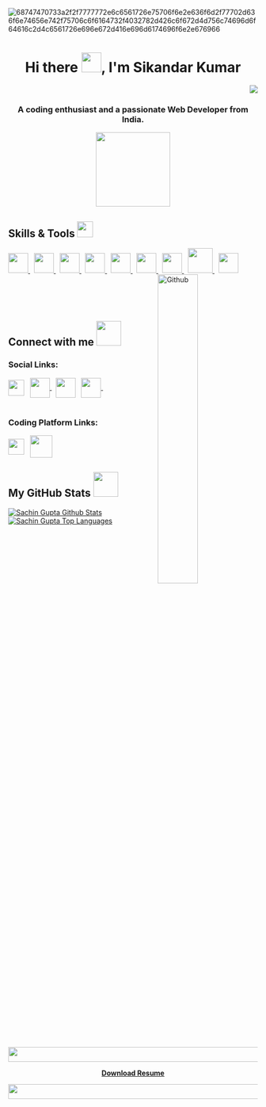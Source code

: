 ![68747470733a2f2f7777772e6c6561726e75706f6e2e636f6d2f77702d636f6e74656e742f75706c6f6164732f4032782d426c6f672d4d756c74696d6f64616c2d4c6561726e696e672d416e696d6174696f6e2e676966](https://user-images.githubusercontent.com/97335790/177631125-f0a27f21-0aca-48a3-81e5-8136d94d66ce.gif)

<h1 align="center">Hi there <img src="https://c.tenor.com/Wx9IEmZZXSoAAAAi/hi.gif" width="40px" height="40px">, I'm Sikandar Kumar</h1>
<p align="right"> <img src="https://komarev.com/ghpvc/?username=sachin-gupta99&label=Profile%20views&color=0e75b6&style=flat"  /> </p>

<h3 align="center">A coding enthusiast and a passionate Web Developer from India.</h3>

<p align="center"> <img src = "https://media0.giphy.com/media/KDDpcKigbfFpnejZs6/giphy.gif?cid=ecf05e47oy6f4zjs8g1qoiystc56cu7r9tb8a1fe76e05oty&rid=giphy.gif" width = 150px height=150px> </p>

<!--- Skills --->
<h2> Skills & Tools <img src = "https://media2.giphy.com/media/QssGEmpkyEOhBCb7e1/giphy.gif?cid=ecf05e47a0n3gi1bfqntqmob8g9aid1oyj2wr3ds3mg700bl&rid=giphy.gif" width = 32px> </h2>

<div>
<a href= 'https://docs.microsoft.com/en-us/cpp/cpp/?view=msvc-170' target="_blank"> <img width ='40px' src ='https://raw.githubusercontent.com/rahulbanerjee26/githubAboutMeGenerator/main/icons/cpp.svg'> </a> &nbsp;
<a href= 'https://docs.oracle.com/en/java/' > <img width ='40px' height='40px' src ='https://seeklogo.com/images/J/java-logo-7F8B35BAB3-seeklogo.com.png'> </a> &nbsp;
<a href="https://docs.python.org/3/"> <img width ='40px' src ='https://raw.githubusercontent.com/rahulbanerjee26/githubAboutMeGenerator/main/icons/python.svg'> </a> &nbsp;
<a href="https://developer.mozilla.org/en-US/docs/Web/HTML" target="_blank"> <img width ='40px' src ='https://raw.githubusercontent.com/rahulbanerjee26/githubAboutMeGenerator/main/icons/html.svg'> </a> &nbsp;
<a href= 'https://developer.mozilla.org/en-US/docs/Web/CSS'> <img width ='40px' src ='https://raw.githubusercontent.com/rahulbanerjee26/githubAboutMeGenerator/main/icons/css.svg'> </a> &nbsp;
<a href= 'https://developer.mozilla.org/en-US/docs/Web/JavaScript' > <img width ='40px' src ='https://raw.githubusercontent.com/rahulbanerjee26/githubAboutMeGenerator/main/icons/javascript.svg'> </a> &nbsp;
<a href= 'https://git-scm.com/doc' > <img width ='40px' src ='https://raw.githubusercontent.com/rahulbanerjee26/githubAboutMeGenerator/main/icons/git.svg'> </a> &nbsp;
<a href="https://nodejs.org/en/docs/" > <img src="https://img.icons8.com/color/344/nodejs.png" width="50px"> </a> &nbsp;
<a href="https://www.mongodb.com/docs/manual"> <img src="https://cdn.icon-icons.com/icons2/2415/PNG/128/mongodb_original_wordmark_logo_icon_146425.png" width="40px"> </a>

<img width="40%" align="right" alt="Github" src="https://raw.githubusercontent.com/onimur/.github/master/.resources/git-header.svg" />
</div>

<br><br><br>

<h2> Connect with me <img src='https://raw.githubusercontent.com/ShahriarShafin/ShahriarShafin/main/Assets/handshake.gif' width="50px" height=50px> </h2>

<h3>Social Links: </h3>
<a href = 'https://www.linkedin.com/in/sachin-gupta-4aa151222/'> <img width = '32px' align= 'center' src="https://raw.githubusercontent.com/rahulbanerjee26/githubAboutMeGenerator/main/icons/linked-in-alt.svg"/></a> &nbsp;
<a href="https://www.facebook.com/profile.php?id=100011591354750"> <img align="center" src="https://img.icons8.com/fluency/344/facebook-new.png" width="40px"> </a> &nbsp;
<a href = 'https://www.instagram.com/_.sachin_.gupta/?hl=en'> <img width = '40px' align= 'center' src="https://img.icons8.com/fluency/344/instagram-new.png"/></a> &nbsp;
<a href="https://twitter.com/sachin_gupta99"> <img align="center" src="https://img.icons8.com/color/344/twitter.png" width="40px"> </a> &nbsp;
<br><br>

<h3>Coding Platform Links: </h3>
<a href = 'https://leetcode.com/sachin_gupta2007/'> <img width = '32px' align= 'center' src="https://upload.wikimedia.org/wikipedia/commons/thumb/a/ab/LeetCode_logo_white_no_text.svg/141px-LeetCode_logo_white_no_text.svg.png?20200120234911"/></a> &nbsp;
<a href = "https://www.hackerrank.com/sachin_gupta99"><img align="center" src="https://upload.wikimedia.org/wikipedia/commons/4/40/HackerRank_Icon-1000px.png" width="45px"></a> &nbsp;

<br>

<h2> My GitHub Stats <img src="https://media2.giphy.com/media/CpSl7FVQfShIdDRcVs/giphy.gif?cid=ecf05e473z73wmi2kvbh4m65is94yyexhr12skct7n9l4m63&rid=giphy.gif&ct=g" width="50px"> </h2>

<a href="https://github.com/sachin-gupta99/github-readme-stats"><img alt="Sachin Gupta Github Stats" src="https://github-readme-stats.vercel.app/api?username=sachin-gupta99&show_icons=true&count_private=true&theme=react&hide_border=true&bg_color=0D1117" /></a>
<a href="https://github.com/sachin-gupta99/github-readme-stats"><img alt="Sachin Gupta Top Languages" src="https://github-readme-stats.vercel.app/api/top-langs/?username=sachin-gupta99&langs_count=8&count_private=true&layout=compact&theme=react&hide_border=true&bg_color=0D1117" /></a>

<br>

<img src="https://cdn-icons.flaticon.com/png/512/512/premium/512716.png?token=exp=1657832306~hmac=c2d02938a93542e1d909a9ed9c2256ab" width="1100px" align="center" height="30px">

<p align="center"><b> <a href="https://drive.google.com/file/d/148DLzxjqp839URK8ovbGiB-aMxqEhIaq/view?usp=sharing"> Download Resume </a> </b></p>

<img src="https://cdn-icons.flaticon.com/png/512/512/premium/512716.png?token=exp=1657832306~hmac=c2d02938a93542e1d909a9ed9c2256ab" width="1100px" align="center" height="30px">
